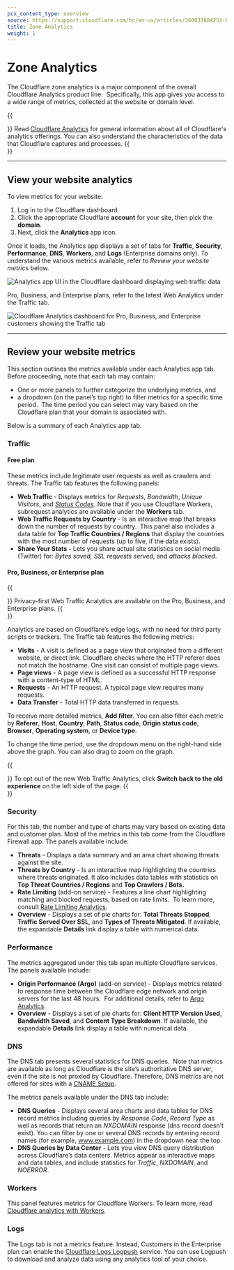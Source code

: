 ```yaml
---
pcx_content_type: overview
source: https://support.cloudflare.com/hc/en-us/articles/360037684251-Understanding-Cloudflare-Site-Analytics
title: Zone Analytics
weight: 1
---
```


# Zone Analytics

The Cloudflare zone analytics is a major component of the overall Cloudflare Analytics product line.  Specifically, this app gives you access to a wide range of metrics, collected at the website or domain level.

{{<Aside type="note">}}
Read [Cloudflare Analytics](/fundamentals/data-products/about-analytics/)
for general information about all of Cloudflare's analytics offerings.
You can also understand the characteristics of the data that Cloudflare
captures and processes.
{{</Aside>}}

___

## View your website analytics

To view metrics for your website:

1.  Log in to the Cloudflare dashboard.
2.  Click the appropriate Cloudflare **account** for your site, then pick the **domain**.
3.  Next, click the **Analytics** app icon.

Once it loads, the Analytics app displays a set of tabs for **Traffic**, **Security**, **Performance**, **DNS**, **Workers**, and **Logs** (Enterprise domains only). To understand the various metrics available, refer to _Review your website metrics_ below.

![Analytics app UI in the Cloudflare dashboard displaying web traffic data](/images/support/hc-dash-analytics-dashboard_overview.png)

Pro, Business, and Enterprise plans, refer to the latest Web Analytics under the Traffic tab.

![Cloudflare Analytics dashboard for Pro, Business, and Enterprise customers showing the Traffic tab](/images/support/hc-dash-analytics-web_traffic.png)

___

## Review your website metrics

This section outlines the metrics available under each Analytics app tab. Before proceeding, note that each tab may contain:

-   One or more panels to further categorize the underlying metrics, and
-   a dropdown (on the panel’s top right) to filter metrics for a specific time period.  The time period you can select may vary based on the Cloudflare plan that your domain is associated with.

Below is a summary of each Analytics app tab.

### Traffic

#### Free plan

These metrics include legitimate user requests as well as crawlers and threats. The Traffic tab features the following panels: 

-   **Web Traffic** - Displays metrics for _Requests_, _Bandwidth_, _Unique Visitors_, and [_Status Codes_](/analytics/account-and-zone-analytics/status-codes/). Note that if you use Cloudflare Workers, subrequest analytics are available under the **Workers** tab.
-   **Web Traffic Requests by Country** - Is an interactive map that breaks down the number of requests by country.  This panel also includes a data table for **Top Traffic Countries / Regions** that display the countries with the most number of requests (up to five, if the data exists).
-   **Share Your Stats -** Lets you share actual site statistics on social media (Twitter) for: _Bytes saved,_ _SSL requests served_, and _attacks blocked_.

#### Pro, Business, or Enterprise plan

{{<Aside type="note">}}
Privacy-first Web Traffic Analytics are available on the Pro, Business,
and Enterprise plans.
{{</Aside>}}

Analytics are based on Cloudflare’s edge logs, with no need for third party scripts or trackers. The Traffic tab features the following metrics:

-   **Visits** - A visit is defined as a page view that originated from a different website, or direct link. Cloudflare checks where the HTTP referer does not match the hostname. One visit can consist of multiple page views. 
-   **Page views** - A page view is defined as a successful HTTP response with a content-type of HTML. 
-   **Requests** - An HTTP request. A typical page view requires many requests.
-   **Data Transfer** - Total HTTP data transferred in requests.

To receive more detailed metrics, **Add filter**. You can also filter each metric by **Referer**, **Host**, **Country**, **Path**, **Status code**, **Origin status code**, **Browser**, **Operating system**, or **Device type**. 

To change the time period, use the dropdown menu on the right-hand side above the graph. You can also drag to zoom on the graph.

{{<Aside type="note">}}
To opt out of the new Web Traffic Analytics, click **Switch back to the
old experience** on the left side of the page.
{{</Aside>}}

### Security

For this tab, the number and type of charts may vary based on existing data and customer plan. Most of the metrics in this tab come from the Cloudflare Firewall app. The panels available include:

-   **Threats** - Displays a data summary and an area chart showing threats against the site.
-   **Threats by Country** - Is an interactive map highlighting the countries where threats originated. It also includes data tables with statistics on **Top Threat Countries / Regions** and **Top Crawlers / Bots.**
-   **Rate Limiting** (add-on service) - Features a line chart highlighting matching and blocked requests, based on rate limits.  To learn more, consult [Rate Limiting Analytics](/waf/reference/legacy/old-rate-limiting/#analytics).
-   **Overview** - Displays a set of pie charts for: **Total Threats Stopped**, **Traffic Served Over SSL**, and **Types of Threats Mitigated**. If available, the expandable **Details** link display a table with numerical data.

### Performance

The metrics aggregated under this tab span multiple Cloudflare services.  The panels available include:

-   **Origin Performance (Argo)** (add-on service) - Displays metrics related to response time between the Cloudflare edge network and origin servers for the last 48 hours.  For additional details, refer to [Argo Analytics](/argo-smart-routing/analytics/).
-   **Overview** - Displays a set of pie charts for: **Client HTTP Version Used**, **Bandwidth Saved**, and **Content Type Breakdown**. If available, the expandable **Details** link display a table with numerical data.

### DNS

The DNS tab presents several statistics for DNS queries.  Note that metrics are available as long as Cloudflare is the site’s authoritative DNS server, even if the site is not proxied by Cloudflare. Therefore, DNS metrics are not offered for sites with a [CNAME Setup](/dns/zone-setups/partial-setup/).

The metrics panels available under the DNS tab include:

-   **DNS Queries** - Displays several area charts and data tables for DNS record metrics including queries by _Response Code_, _Record Type_ as well as records that return an _NXDOMAIN_ response (dns record doesn’t exist). You can filter by one or several DNS records by entering record names (for example, www.example.com) in the dropdown near the top.
-   **DNS Queries by Data Center** - Lets you view DNS query distribution across Cloudflare’s data centers. Metrics appear as interactive maps and data tables, and include statistics for _Traffic_, _NXDOMAIN_, and _NOERROR_.

### Workers

This panel features metrics for Cloudflare Workers. To learn more, read [Cloudflare analytics with Workers](/analytics/account-and-zone-analytics/analytics-with-workers/).

### Logs

The Logs tab is not a metrics feature. Instead, Customers in the Enterprise plan can enable the [Cloudflare Logs Logpush](/logs/about/) service. You can use Logpush to download and analyze data using any analytics tool of your choice. 
